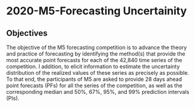 # 2020-M5-Forecasting Uncertainity

## Objectives
The objective of the M5 forecasting competition is to advance the theory and practice of forecasting by identifying the method(s) that provide the most accurate point forecasts for each of the 42,840 time series of the competition. I addition, to elicit information to estimate the uncertainty distribution of the realized values of these series as precisely as possible. 
To that end, the participants of M5 are asked to provide 28 days ahead point forecasts (PFs) for all the series of the competition, as well as the corresponding median and 50%, 67%, 95%, and 99% prediction intervals (PIs).
